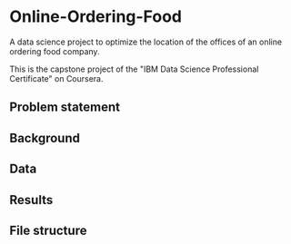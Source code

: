 # Online-Ordering-Food
A data science project to optimize the location of the offices of an online ordering food company.

This is the capstone project of the "IBM Data Science Professional Certificate" on Coursera.

## Problem statement


## Background

## Data

## Results

## File structure
